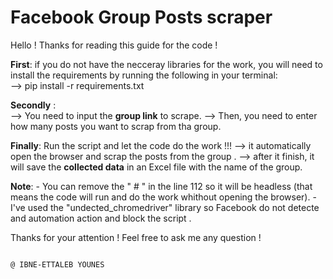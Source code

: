 # Facebook Group Posts scraper
Hello !
Thanks for reading this guide for the code !

**First**: if you do not have the necceray libraries for the work, you will need to install the requirements by running the following in your terminal:  
--> pip install -r requirements.txt

**Secondly** :  
--> You need to input the **group link** to scrape.
--> Then, you need to enter how many posts you want to scrap from tha group.

**Finally**:
Run the script and let the code do the work !!!
    --> it automatically open the browser and scrap the posts from the group .
    --> after it finish, it will save the **collected data** in an Excel file with the name of the group.

**Note**:
    - You can remove the " # " in the line 112 so it will be headless (that means the code will run and do the work whithout opening the browser).
    - I've used the "undected_chromedriver" library so Facebook do not detecte and automation action and block the script .


Thanks for your attention !
Feel free to ask me any question !

                                                                                        
                                                                                        @ IBNE-ETTALEB YOUNES
